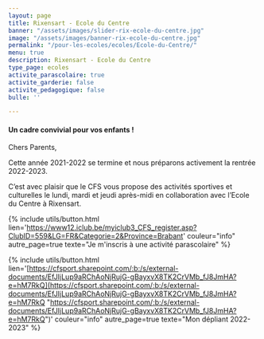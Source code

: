 ```yaml
---
layout: page
title: Rixensart - Ecole du Centre
banner: "/assets/images/slider-rix-ecole-du-centre.jpg"
image: "/assets/images/banner-rix-ecole-du-centre.jpg"
permalink: "/pour-les-ecoles/ecoles/Ecole-du-Centre/"
menu: true
description: Rixensart - Ecole du Centre
type_page: ecoles
activite_parascolaire: true
activite_garderie: false
activite_pedagogique: false
bulle: ''

---
```

#### **Un cadre convivial pour vos enfants !**

Chers Parents,

Cette année 2021-2022 se termine et nous préparons activement la rentrée 2022-2023.

C’est avec plaisir que le CFS vous propose des activités sportives et culturelles le  lundi, mardi et jeudi après-midi en collaboration avec l’Ecole du Centre à Rixensart.

{% include utils/button.html  
lien='https://www12.iclub.be/myiclub3_CFS_register.asp?ClubID=559&LG=FR&Categorie=2&Province=Brabant' couleur="info" autre_page=true texte="Je m'inscris à une activité parascolaire" %}

{% include utils/button.html lien='[https://cfsport.sharepoint.com/:b:/s/external-documents/EfJIjLup9aRChAoNjRujG-gBayxvX8TK2CrVMb_fJ8JmHA?e=hM7RkQ](https://cfsport.sharepoint.com/:b:/s/external-documents/EfJIjLup9aRChAoNjRujG-gBayxvX8TK2CrVMb_fJ8JmHA?e=hM7RkQ "https://cfsport.sharepoint.com/:b:/s/external-documents/EfJIjLup9aRChAoNjRujG-gBayxvX8TK2CrVMb_fJ8JmHA?e=hM7RkQ")' couleur="info" autre_page=true texte="Mon dépliant 2022-2023" %}